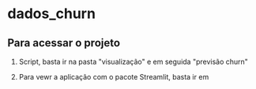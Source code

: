 # dados_churn

## Para acessar o projeto 

1) Script, basta ir na pasta "visualização" e em seguida "previsão churn"

2) Para vewr a aplicação com o pacote Streamlit, basta ir em 

   
   
